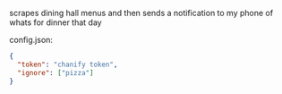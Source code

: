 scrapes dining hall menus and then sends a notification to my phone of whats for dinner that day

config.json:
```json
{
  "token": "chanify token",
  "ignore": ["pizza"]
}
```

